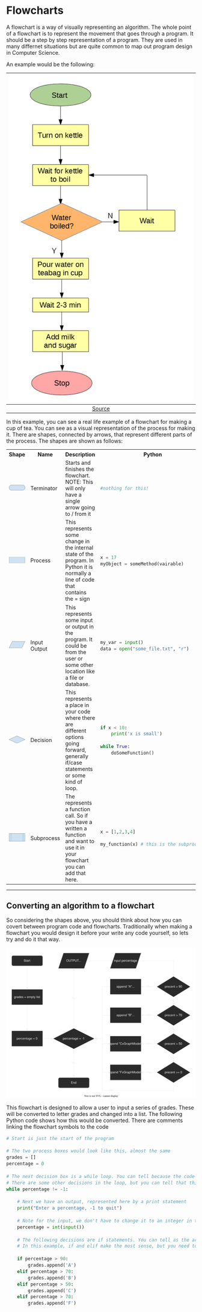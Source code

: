 # Flowcharts

A flowchart is a way of visually representing an algorithm. The whole point of a flowchart is to represent the movement that goes through a program. It should be a step by step representation of a program. They are used in many differnet situations but are quite common to map out program design in Computer Science.

An example would be the following:

|![Flowchart](assets/tea_flow_chart.png)|
|:--:|
|[Source](https://www.twinkl.com.tw/teaching-wiki/flow-chart)|


In this example, you can see a real life example of a flowchart for making a cup of tea. You can see as a visual representation of the process for making it. There are shapes, connected by arrows, that represent different parts of the process. The shapes are shown as follows:

<table>
<tr>
<th>Shape </th>
<th>Name </th>
<th>Description</th>
<th>Python</th>
</tr>
<tr>
<td><img src="assets/terminator.png" alt="Terminator"></td>
<td>Terminator</td>
<td>Starts and finishes the flowchart.<br>NOTE: This will only have a single arrow going to / from it</td>
<td> 

```python 
#nothing for this!
```
</td>
</tr>
<tr>
<td><img src="assets/Process.png" alt="Process"></td>
<td>Process</td>
<td>This represents some change in the internal state of the program. In Python it is normally a line of code that contains the = sign</td>
<td>

```python
x = 17
myObject = someMethod(vairable)
```
</td>
</tr>

<tr>
<td><img src="assets/io.png" alt="Input Output"></td>
<td>Input Output</td>
<td>This represents some input or output in the program. It could be from the user or some other location like a file or database. </td>
<td>

```python
my_var = input()
data = open("some_file.txt", "r")
```
</td>
</tr>
<tr>
<td><img src="assets/decision.png" alt="Descision"></td>
<td>Decision</td>
<td>This represents a place in your code where there are different options going forward, generally if/case statements or some kind of loop. </td>
<td>

```python
if x < 10:
    print('x is small')

while True:
    doSomeFunction()
```
</td>
</tr>
<tr>
<td><img src="assets/Sub-process.png" alt="Subprocess"></td>
<td>Subprocess</td>
<td>The represents a function call. So if you have a written a function and want to use it in your flowchart you can add that here.</td>
<td>

```python
x = [1,2,3,4]

my_function(x) # this is the subprocess


```
</td>
</tr>

</table>

---


## Converting an algorithm to a flowchart
So considering the shapes above, you should think about how you can covert between program code and flowcharts. Traditionally when making a flowchart you would design it before your write any code yourself, so lets try and do it that way.

![FC](assets/Sample_FC_Dark.svg)

This flowchart is designed to allow a user to input a series of grades. These will be converted to letter grades and changed into a list. The following Python code shows how this would be converted. There are comments linking the flowchart symbols to the code

```python
# Start is just the start of the program

# The two process boxes would look like this, almost the same
grades = []
percentage = 0

# The next decision box is a while loop. You can tell because the code loops round and an arrow comes back in.
# There are some other decisions in the loop, but you can tell that this is the loop descision because it is the first of last decision in the loop.
while percentage != -1:

    # Next we have an output, represented here by a print statement
    print("Enter a percentage, -1 to quit")

    # Note for the input, we don't have to change it to an integer in the flowchart
    percentage = int(input())

    # The following decisions are if statements. You can tell as the arrows don't loop back to them directly.
    # In this example, if and elif make the most sense, but you need to think about the correctness.

    if percentage > 90:
        grades.append('A')
    elif percentage > 70:
        grades.append('B')
    elif percentage > 50:
        grades.append('C')
    elif percentage > 70:
        grades.append('F')

```


